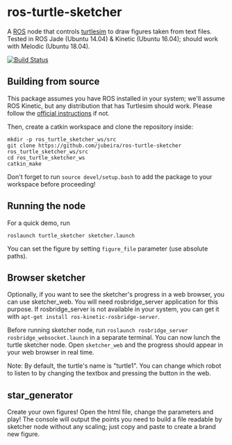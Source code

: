 # ros-turtle-sketcher

A [ROS](http://wiki.ros.org/) node that controls [turtlesim](http://wiki.ros.org/turtlesim) to draw figures taken from text files.
Tested in ROS Jade (Ubuntu 14.04) & Kinetic (Ubuntu 16.04); should work with Melodic (Ubuntu 18.04).

[![Build Status](https://travis-ci.com/jubeira/ros-turtle-sketcher.svg?branch=master)](https://travis-ci.com/jubeira/ros-turtle-sketcher)

## Building from source
This package assumes you have ROS installed in your system; we'll assume ROS Kinetic, but any distribution that has Turtlesim should work. Please follow the [official instructions](http://wiki.ros.org/kinetic/Installation) if not.

Then, create a catkin workspace and clone the repository inside:

```
mkdir -p ros_turtle_sketcher_ws/src
git clone https://github.com/jubeira/ros-turtle-sketcher ros_turtle_sketcher_ws/src
cd ros_turtle_sketcher_ws
catkin_make
```

Don't forget to run `source devel/setup.bash` to add the package to your workspace before proceeding!

## Running the node

For a quick demo, run

```
roslaunch turtle_sketcher sketcher.launch
```

You can set the figure by setting `figure_file` parameter (use absolute paths).

## Browser sketcher
Optionally, if you want to see the sketcher's progress in a web browser, you can use sketcher_web. You will need rosbridge_server application for this purpose.
If rosbridge_server is not available in your system, you can get it with `apt-get install ros-kinetic-rosbridge-server`.

Before running sketcher node, run `roslaunch rosbridge_server rosbridge_websocket.launch` in a separate terminal. You can now lunch the turtle sketcher node. Open `sketcher_web` and the progress should appear in your web browser in real time.

Note: By default, the turtle's name is "turtle1". You can change which robot to listen to by changing the textbox and pressing the button in the web.

## star_generator
Create your own figures! Open the html file, change the parameters and play! The console will output the points you need to build a file readable by sketcher node without any scaling; just copy and paste to create a brand new figure.
